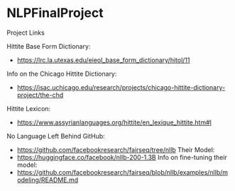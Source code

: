 # NLPFinalProject

Project Links

Hittite Base Form Dictionary:
*	https://lrc.la.utexas.edu/eieol_base_form_dictionary/hitol/11

Info on the Chicago Hittite Dictionary:
*	https://isac.uchicago.edu/research/projects/chicago-hittite-dictionary-project/the-chd

Hittite Lexicon:
*	https://www.assyrianlanguages.org/hittite/en_lexique_hittite.htm#l

No Language Left Behind GitHub:
* https://github.com/facebookresearch/fairseq/tree/nllb
Their Model: 
* https://huggingface.co/facebook/nllb-200-1.3B
Info on fine-tuning their model:
* https://github.com/facebookresearch/fairseq/blob/nllb/examples/nllb/modeling/README.md


